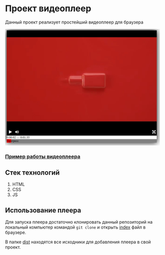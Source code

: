 # Проект видеоплеер

Данный проект реализует простейший видеоплеер для браузера

![Внешний вид видеоплеера](sources/player.jpg)

### [Пример работы видеоплеера](https://vladimir-study.github.io/videoplayer/)

## Стек технологий
1. HTML
2. CSS
3. JS

## Использование плеера
Для запуска плеера достаточно клонировать данный репозиторий на 
локальный компьютер командой ```git clone``` 
и открыть [index](index.html) файл в браузере.

В папке [dist](dist) находятся все исходники для добавления плеера в свой проект.


